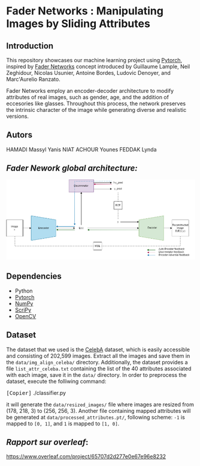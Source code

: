 # Fader Networks : Manipulating Images by Sliding Attributes

## Introduction

This repository showcases our machine learning project using [Pytorch](https://pytorch.org/), inspired by [Fader Networks](https://arxiv.org/abs/1706.00409) concept introduced by Guillaume Lample, Neil Zeghidour, Nicolas Usunier, Antoine Bordes, Ludovic Denoyer, and Marc'Aurelio Ranzato.

Fader Networks employ an encoder-decoder architecture to modify attributes of real images, such as gender, age, and the addition of eccesories like glasses. Throughout this process, the network preserves the intrinsic character of the image while generating diverse and realistic versions.

## Autors

HAMADI Massyl Yanis
NIAT ACHOUR Younes 
FEDDAK Lynda

## *Fader Nework global architecture:*

![Alt Text](Results/architecture.png "Main architecture : Encoder, decoder and discriminator")

## Dependencies
- Python
- [Pytorch](https://pytorch.org/)
- [NumPy](https://numpy.org/)
- [ScriPy](https://scipy.org/)
- [OpenCV](https://opencv.org/)

## Dataset
The dataset that we used is the [CelebA](https://mmlab.ie.cuhk.edu.hk/projects/CelebA.html) dataset, which is easily accessible and consisting of 202,599 images. Extract all the images and save them in the `data/img_align_celeba/` directory. Additionally, the dataset provides a file `list_attr_celeba.txt` containing the list of the 40 attributes associated with each image, save it in the `data/` directory. In order to preprocess the dataset, execute the folliwing command: 


<kbd>[Copier]</kbd> ./classifier.py</kbd>


it will generate the `data/resized_images/` file where images are resized from (178, 218, 3) to (256, 256, 3). Another file containing mapped attributes will be generated at `data/processed_attributes.pt/`, following scheme: `-1` is mapped to `[0, 1]`, and `1` is mapped to `[1, 0]`. 

## *Rapport sur overleaf*:
https://www.overleaf.com/project/65707d2d277e0e67e96e8232
